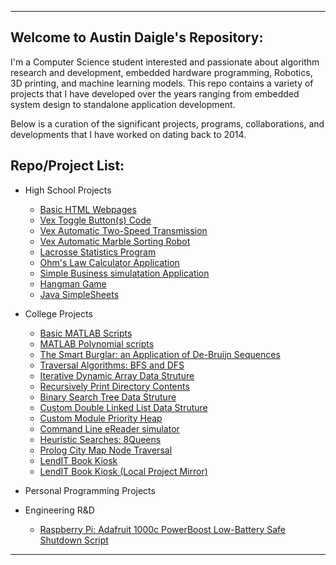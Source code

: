 * * *

## Welcome to Austin Daigle's Repository:
I'm a Computer Science student interested and passionate about algorithm research and development, embedded hardware programming, Robotics, 3D printing, and machine learning models. This repo contains a variety of projects that I have developed over the years ranging from embedded system design to standalone application development.

Below is a curation of the significant projects, programs, collaborations, and developments that I have worked on dating back to 2014.



## Repo/Project List:

*   High School Projects
    *   [Basic HTML Webpages](https://github.com/Austin-Daigle/Basic-HTML5-Webpages)   
    *   [Vex Toggle Button(s) Code](https://github.com/Austin-Daigle/Vex-Toggle-Button-Code/tree/main)
    *   [Vex Automatic Two-Speed Transmission](https://github.com/Austin-Daigle/Vex-Automatic-Two-Speed-Transmission)
    *   [Vex Automatic Marble Sorting Robot](https://github.com/Austin-Daigle/Vex-Automatic-Marble-Sorting-Robot)
    *   [Lacrosse Statistics Program](https://github.com/Austin-Daigle/Java-Lacrosse-Statistics-Program/blob/main/README.md)
    *   [Ohm's Law Calculator Application](https://github.com/Austin-Daigle/Ohm-s-Law-Calculator-v1.0)
    *   [Simple Business simulatation Application](https://github.com/Austin-Daigle/Simple-Business-simulator-Application/blob/main/README.md)
    *   [Hangman Game](https://github.com/Austin-Daigle/Hangman-Game/blob/main/README.md)
    *   [Java SimpleSheets](https://github.com/Austin-Daigle/Java-SimpleSheet-Application)
*   College Projects
    *   [Basic MATLAB Scripts](https://github.com/Austin-Daigle/MATLAB-Scripts)
    *   [MATLAB Polynomial scripts](https://github.com/Austin-Daigle/MATLAB-Polynomial-Scripts)
    *   [The Smart Burglar: an Application of De-Bruijn Sequences](https://github.com/Austin-Daigle/The-Smart-Burglar---an-application-of-de-Bruijn-sequences)
    *   [Traversal Algorithms: BFS and DFS](https://github.com/Austin-Daigle/Traversal-Algorithms-BFS-DFS)
    *   [Iterative Dynamic Array Data Struture](https://github.com/Austin-Daigle/Iterative-Dynamic-Array-Data-Struture)
    *   [Recursively Print Directory Contents](https://github.com/Austin-Daigle/recursively-print-directory-contents)
    *   [Binary Search Tree Data Struture](https://github.com/Austin-Daigle/Binary-Search-Tree-Data-Struture/blob/main/README.md)
    *   [Custom Double Linked List Data Struture](https://github.com/Austin-Daigle/Custom-Double-Linked-List-Data-Struture/blob/main/README.md)
    *   [Custom Module Priority Heap](https://github.com/Austin-Daigle/Custom-Module-Priority-Heap/blob/main/README.md)
    *   [Command Line eReader simulator](https://github.com/Austin-Daigle/Java-command-line-eReader-simulator)
    *   [Heuristic Searches: 8Queens](https://github.com/Austin-Daigle/8Queens)
    *   [Prolog City Map Node Traversal](https://github.com/Austin-Daigle/Prolog-Node-Traversal/blob/main/README.md)
    *   [LendIT Book Kiosk](https://github.com/dellius-alexander/LendIT_Book_Kiosk)
    *   [LendIT Book Kiosk (Local Project Mirror)](https://github.com/Austin-Daigle/LendIT_Book_Kiosk_Mirror)
*   Personal Programming Projects

*   Engineering R&D
    *   [Raspberry Pi: Adafruit 1000c PowerBoost Low-Battery Safe Shutdown Script](https://github.com/Austin-Daigle/Raspberry-Pi-PowerBoost-1000c-Safe-Shutdown-Script/blob/main/README.md)



* * *
